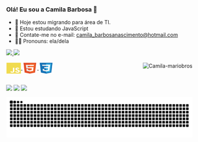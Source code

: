 ### Olá! Eu sou a Camila Barbosa 👋

 
- 🔭 Hoje estou migrando para área de TI. 
- 🌱 Estou estudando JavaScript  
- 📧 Contate-me no e-mail: camila_barbosanascimento@hotmail.com
- 👩🏽 Pronouns: ela/dela

<div>
  <a href="https://github.com/CamilaB95">
  <img height="180em" src="https://github-readme-stats.vercel.app/api?username=CamilaB95&show_icons=true&theme=dracula&include_all_commits=true&count_private=true"/>
  <img height="180em" src="https://github-readme-stats.vercel.app/api/top-langs/?username=CamilaB95&layout=compact&langs_count=7&theme=dracula"/>
</div>
 <div style="display: inline_block"><br>
  <img align="center" alt="Camila-Js" height="30" width="40" src="https://raw.githubusercontent.com/devicons/devicon/master/icons/javascript/javascript-plain.svg">
  <img align="center" alt="Camila-HTML" height="30" width="40" src="https://raw.githubusercontent.com/devicons/devicon/master/icons/html5/html5-original.svg">
  <img align="center" alt="Camila-CSS" height="30" width="40" src="https://raw.githubusercontent.com/devicons/devicon/master/icons/css3/css3-original.svg">
 
  <img align="right" alt="Camila-mariobros" src="https://media.giphy.com/media/1wh06XT53tPGw/giphy.gif">
</div>

##
  
<div> 
   
 <a href="https://instagram.com/camila_barbosa95" target="_blank"><img src="https://img.shields.io/badge/-Instagram-%23E4405F?style=for-the-badge&logo=instagram&logoColor=white" target="_blank"></a>
 <a href = "mailto:camilan.barbosa@gmail.com"><img src="https://img.shields.io/badge/-Gmail-%23333?style=for-the-badge&logo=gmail&logoColor=white" target="_blank"></a>
 <a href="https://www.linkedin.com/in/camila-barbosa-26b112110" target="_blank"><img src="https://img.shields.io/badge/-LinkedIn-%230077B5?style=for-the-badge&logo=linkedin&logoColor=white" target="_blank"></a> 
</div> 

 
  ![Snake animation](https://github.com/CamilaB95/CamilaB95/blob/output/github-contribution-grid-snake.svg)
